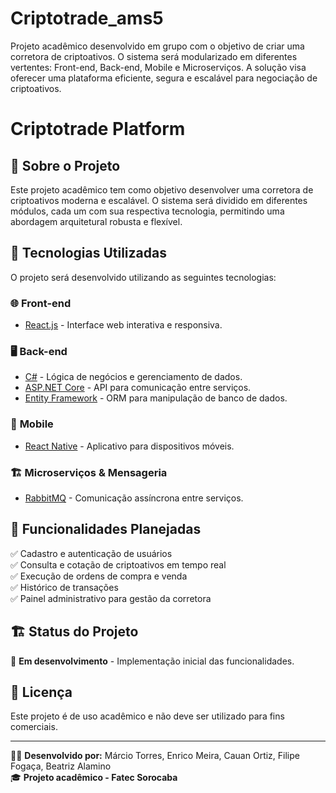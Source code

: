 # Criptotrade_ams5
Projeto acadêmico desenvolvido em grupo com o objetivo de criar uma corretora de criptoativos. O sistema será modularizado em diferentes vertentes: Front-end, Back-end, Mobile e Microserviços. A solução visa oferecer uma plataforma eficiente, segura e escalável para negociação de criptoativos.

# Criptotrade Platform

## 📌 Sobre o Projeto
Este projeto acadêmico tem como objetivo desenvolver uma corretora de criptoativos moderna e escalável. O sistema será dividido em diferentes módulos, cada um com sua respectiva tecnologia, permitindo uma abordagem arquitetural robusta e flexível.

## 🚀 Tecnologias Utilizadas
O projeto será desenvolvido utilizando as seguintes tecnologias:

### 🌐 **Front-end**
- [React.js](https://react.dev/) - Interface web interativa e responsiva.

### 🖥️ **Back-end**
- [C#](https://learn.microsoft.com/en-us/dotnet/csharp/) - Lógica de negócios e gerenciamento de dados.
- [ASP.NET Core](https://learn.microsoft.com/en-us/aspnet/core/) - API para comunicação entre serviços.
- [Entity Framework](https://learn.microsoft.com/en-us/ef/) - ORM para manipulação de banco de dados.

### 📱 **Mobile**
- [React Native](https://reactnative.dev/) - Aplicativo para dispositivos móveis.

### 🏗️ **Microserviços & Mensageria**
- [RabbitMQ](https://www.rabbitmq.com/) - Comunicação assíncrona entre serviços.

## 📖 Funcionalidades Planejadas
✅ Cadastro e autenticação de usuários  
✅ Consulta e cotação de criptoativos em tempo real  
✅ Execução de ordens de compra e venda  
✅ Histórico de transações  
✅ Painel administrativo para gestão da corretora  

## 🏗️ Status do Projeto
🔧 **Em desenvolvimento** - Implementação inicial das funcionalidades.

## 📄 Licença
Este projeto é de uso acadêmico e não deve ser utilizado para fins comerciais.

---
👨‍💻 **Desenvolvido por:** Márcio Torres, Enrico Meira, Cauan Ortiz, Filipe Fogaça, Beatriz Alamino  
🎓 **Projeto acadêmico - Fatec Sorocaba**
